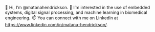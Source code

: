 👋 Hi, I’m @matanahendrickson.
🌱 I’m interested in the use of embedded systems, digital signal processing, and machine learning in biomedical engineering.
📫 You can connect with me on LinkedIn at https://www.linkedin.com/in/matana-hendrickson/. 
